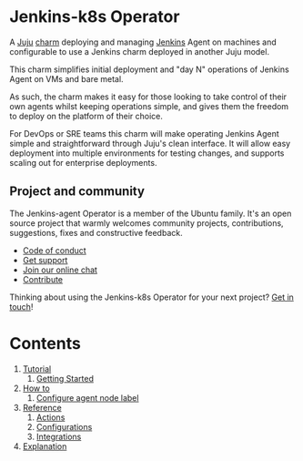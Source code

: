# Jenkins-k8s Operator

A [Juju](https://juju.is/) [charm](https://juju.is/docs/olm/charmed-operators) deploying and managing [Jenkins](https://www.jenkins.io/) Agent on machines and configurable to use a Jenkins charm deployed in another Juju model.

This charm simplifies initial deployment and "day N" operations of Jenkins Agent on VMs and bare metal.

As such, the charm makes it easy for those looking to take control of their own agents whilst keeping operations simple, and gives them the freedom to deploy on the platform of their choice.

For DevOps or SRE teams this charm will make operating Jenkins Agent simple and straightforward through Juju's clean interface. It will allow easy deployment into multiple environments for testing changes, and supports scaling out for enterprise deployments.

## Project and community

The Jenkins-agent Operator is a member of the Ubuntu family. It's an open source project that warmly welcomes community projects, contributions, suggestions, fixes and constructive feedback.

- [Code of conduct](https://ubuntu.com/community/code-of-conduct)
- [Get support](https://discourse.charmhub.io/)
- [Join our online chat](https://chat.charmhub.io/charmhub/channels/charm-dev)
- [Contribute](Contribute)

Thinking about using the Jenkins-k8s Operator for your next project? [Get in touch](https://chat.charmhub.io/charmhub/channels/charm-dev)!

# Contents

1. [Tutorial](tutorial)
   1. [Getting Started](tutorial/getting-started.md)
1. [How to](how-to)
   1. [Configure agent node label](how-to/configure-agent-node-label.md)
1. [Reference](reference)
   1. [Actions](reference/actions.md)
   1. [Configurations](reference/configurations.md)
   1. [Integrations](reference/integrations.md)
1. [Explanation](explanation)
